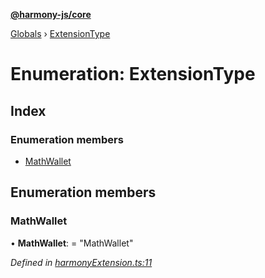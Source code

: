**[@harmony-js/core](../README.md)**

[Globals](../README.md) › [ExtensionType](extensiontype.md)

# Enumeration: ExtensionType

## Index

### Enumeration members

* [MathWallet](extensiontype.md#mathwallet)

## Enumeration members

###  MathWallet

• **MathWallet**: = "MathWallet"

*Defined in [harmonyExtension.ts:11](https://github.com/FireStack-Lab/Harmony-sdk-core/blob/d171933/packages/harmony-core/src/harmonyExtension.ts#L11)*
